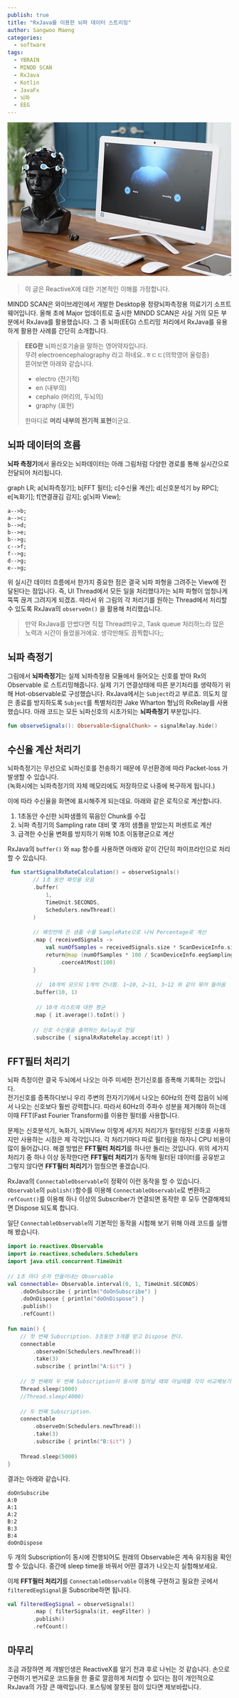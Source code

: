 ```yaml
---
publish: true
title: "RxJava를 이용한 뇌파 데이터 스트리밍"
author: Sangwoo Maeng
categories:
  - software
tags: 
  - YBRAIN
  - MINDD SCAN
  - RxJava
  - Kotlin
  - JavaFx  
  - 뇌파
  - EEG  
--- 
```



![](/assets/images/mindd_scan.jpg)

> 이 글은 ReactiveX에 대한 기본적인 이해를 가정합니다.

MINDD SCAN은 와이브레인에서 개발한 Desktop용 정량뇌파측정용 의료기기 소프트웨어입니다.
올해 초에 Major 업데이트로 출시한 MINDD SCAN은 사실 거의 모든 부분에서 RxJava를 활용했습니다.
그 중 뇌파(EEG) 스트리밍 처리에서 RxJava를 유용하게 활용한 사례를 간단히 소개합니다.

> **EEG란** 뇌파신호기술을 말하는 영어약자입니다.  
> 무려 electroencephalography 라고 하네요..ㅎㄷㄷ(의학영어 울렁증)  
> 뜯어보면 아래와 같습니다.
>
> - electro (전기적)
> - en (내부의)
> - cephalo (머리의, 두뇌의)
> - graphy (표현)
>
> 한마디로 **머리 내부의 전기적 표현**이군요.

## 뇌파 데이터의 흐름
**뇌파 측정기**에서 올라오는 뇌파데이터는 아래 그림처럼 다양한 경로를 통해 실시간으로 전달되어 처리됩니다.

<div class="mermaid"> 
graph LR;
    a[뇌파측정기];
    b[FFT 필터];
    c[수신율 계산];
    d[신호분석기 by RPC];
    e[녹화기];
    f[연결끊김 감지];
    g[뇌파 View];

    a-->b;
    a-->c;
    b-->d;
    b-->e;
    b-->g;
    c-->f;
    f-->g;
    d-->g;
    e-->g;
</div>
 
  
위 실시간 데이터 흐름에서 한가지 중요한 점은 결국 뇌파 파형을 그려주는 View에 전달된다는 점입니다.
즉, UI Thread에서 모든 일을 처리했다가는 뇌파 파형이 엄청나게 뚝뚝 끊겨 그려지게 되겠죠.
따라서 위 그림의 각 처리기를 원하는 Thread에서 처리할 수 있도록 RxJava의 `observeOn()` 을 활용해 처리했습니다.

> 만약 RxJava를 안썼다면 직접 Thread띄우고, Task queue 처리하느라 많은 노력과 시간이 들었을거에요. 생각만해도 끔찍합니다;;

## 뇌파 측정기
그림에서 **뇌파측정기**는 실제 뇌파측정용 모듈에서 들어오는 신호를 받아 Rx의 Observable 로 스트리밍해줍니다.
실제 기기 연결상태에 따른 분기처리를 생략하기 위해 Hot-observable로 구성했습니다.
RxJava에서는 `Subject`라고 부르죠. 의도치 않은 종료를 방지하도록 `Subject`를 특별처리한 Jake Wharton 형님의 RxRelay를 사용했습니다.
아래 코드는 모든 뇌파신호의 시초가되는 **뇌파측정기** 부분입니다.

```kotlin
fun observeSignals(): Observable<SignalChunk> = signalRelay.hide()        
```

## 수신율 계산 처리기
뇌파측정기는 무선으로 뇌파신호를 전송하기 때문에 무선환경에 따라 Packet-loss 가 발생할 수 있습니다.  
(녹화시에는 뇌파측정기의 자체 메모리에도 저장하므로 나중에 복구하게 됩니다.)

이에 따라 수신율을 화면에 표시해주게 되는데요. 아래와 같은 로직으로 계산합니다.
1. 1초동안 수신한 뇌파샘플의 묶음인 Chunk를 수집
2. 뇌파 측정기의 Sampling rate 대비 몇 개의 샘플을 받았는지 퍼센트로 계산 
3. 급격한 수신율 변화를 방지하기 위해 10초 이동평균으로 계산

RxJava의 `buffer()` 와 `map` 함수를 사용하면 아래와 같이 간단히 파이프라인으로 처리할 수 있습니다.

```kotlin 
 fun startSignalRxRateCalculation() = observeSignals()
        // 1초 동안 패킷을 모음        
        .buffer(
            1,
            TimeUnit.SECONDS,            
            Schedulers.newThread()
        )
        
        // 패킷안에 든 샘플 수를 SampleRate으로 나눠 Percentage로 계산
        .map { receivedSignals ->
            val numOfSamples = receivedSignals.size * ScanDeviceInfo.signalChunkSize
            return@map (numOfSamples * 100 / ScanDeviceInfo.eegSamplingRateHz)
                .coerceAtMost(100)
        }        
        
         //  10개씩 모으되 1개씩 건너뜀. 1~10, 2~11, 3~12 와 같이 묶어 들어옴
        .buffer(10, 1)  
        
         // 10개 리스트에 대한 평균
        .map { it.average().toInt() }
        
        // 신호 수신율을 출력하는 Relay로 전달
        .subscribe { signalRxRateRelay.accept(it) }  
```

## FFT필터 처리기
뇌파 측정이란 결국 두뇌에서 나오는 아주 미세한 전기신호를 증폭해 기록하는 것입니다.  
전기신호를 증폭하다보니 우리 주변의 전자기기에서 나오는 60Hz의 전력 잡음이 뇌에서 나오는 신호보다 훨씬 강력합니다.
따라서 60Hz의 주파수 성분을 제거해야 하는데 이때 FFT(Fast Fourier Transform)를 이용한 필터를 사용합니다.

문제는 신호분석기, 녹화기, 뇌파View 이렇게 세가지 처리기가 필터링된 신호를 사용하지만 사용하는 시점은 제 각각입니다.
각 처리기마다 따로 필터링을 하자니 CPU 비용이 많이 들어갑니다.
해결 방법은 **FFT필터 처리기**를 하나만 돌리는 것입니다.
위의 세가지 처리기 중 하나 이상 동작한다면 **FFT필터 처리기**가 동작해 필터된 데이터를 공유받고
그렇지 않다면 **FFT필터 처리기**가 멈췄으면 좋겠습니다.

RxJava의 `ConnectableObservable`이 정확이 이런 동작을 할 수 있습니다.
`Observable`의 `publish()`함수를 이용해 `ConnectableObservable`로 변환하고
`refCount()`를 이용해 하나 이상의 Subscriber가 연결되면 동작한 후 모두 연결해제되면 Dispose 되도록 합니다. 

일단 `ConnectableObservable`의 기본적인 동작을 시험해 보기 위해 아래 코드를 실행해 봤습니다.
```kotlin
import io.reactivex.Observable
import io.reactivex.schedulers.Schedulers
import java.util.concurrent.TimeUnit

// 1초 마다 숫자 만들어내는 Observable
val connectable= Observable.interval(0, 1, TimeUnit.SECONDS)
    .doOnSubscribe { println("doOnSubscribe") }
    .doOnDispose { println("doOnDispose") }
    .publish()
    .refCount()

fun main() {
    // 첫 번째 Subscription. 3초동안 3개를 받고 Dispose 한다. 
    connectable
        .observeOn(Schedulers.newThread())
        .take(3)
        .subscribe { println("A:$it") }

    // 첫 번째와 두 번째 Subscription이 동시에 일어날 때와 아닐때를 각각 비교해보기 
    Thread.sleep(1000)
    //Thread.sleep(4000)

    // 두 번째 Subscription. 
    connectable
        .observeOn(Schedulers.newThread())
        .take(3)
        .subscribe { println("B:$it") }

    Thread.sleep(5000)
}
```

결과는 아래와 같습니다.
```
doOnSubscribe
A:0
A:1
A:2
B:2
B:3
B:4
doOnDispose
```

두 개의 Subscription이 동시에 진행되어도 원래의 Observable은 계속 유지됨을 확인할 수 있습니다.
중간에 sleep time을 바꿔서 어떤 결과가 나오는지 실험해보세요.

이제 **FFT필터 처리기**를 `ConnectableObservable` 이용해 구현하고 필요한 곳에서 `filteredEegSignal`을 Subscribe하면 됩니다.

```kotlin
val filteredEegSignal = observeSignals()
        .map { filterSignals(it, eegFilter) }        
        .publish()
        .refCount()        
```

## 마무리
조금 과장하면 제 개발인생은 ReactiveX를 알기 전과 후로 나뉘는 것 같습니다.
손으로 구현하기 번거로운 코드들을 한 줄로 깔끔하게 처리할 수 있다는 점이 개인적으로 RxJava의 가장 큰 매력입니다. 
포스팅에 잘못된 점이 있다면 제보바랍니다.
